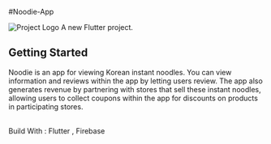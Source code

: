 #Noodie-App

![Project Logo](https://github.com/NickMFU/NYT-Tracking-App/blob/main/Mobile%20App.png)
A new Flutter project.

## Getting Started

 Noodie is an app for viewing Korean instant noodles. You can view information and reviews within the app by letting users review. The app also generates revenue by partnering with stores that sell these instant noodles, allowing users to collect coupons within the app for discounts on products in participating stores.

 <br/>Build With : Flutter , Firebase
